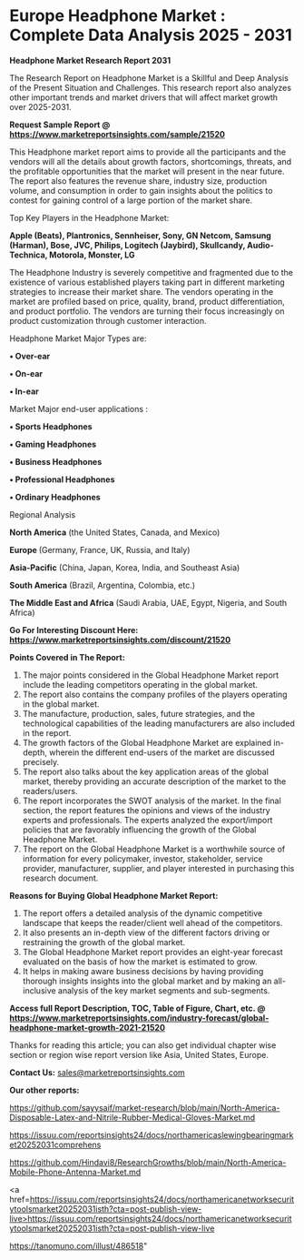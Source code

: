 # Europe Headphone Market : Complete Data Analysis 2025 - 2031

<strong>Headphone Market Research Report 2031</strong>

The Research Report on Headphone Market is a Skillful and Deep Analysis of the Present Situation and Challenges. This research report also analyzes other important trends and market drivers that will affect market growth over 2025-2031.

<strong>Request Sample Report @ <a href=https://www.marketreportsinsights.com/sample/21520>https://www.marketreportsinsights.com/sample/21520</a></strong>

This Headphone market report aims to provide all the participants and the vendors will all the details about growth factors, shortcomings, threats, and the profitable opportunities that the market will present in the near future. The report also features the revenue share, industry size, production volume, and consumption in order to gain insights about the politics to contest for gaining control of a large portion of the market share.

Top Key Players in the Headphone Market:

<strong>Apple (Beats), Plantronics, Sennheiser, Sony, GN Netcom, Samsung (Harman), Bose, JVC, Philips, Logitech (Jaybird), Skullcandy, Audio-Technica, Motorola, Monster, LG</strong>

The Headphone Industry is severely competitive and fragmented due to the existence of various established players taking part in different marketing strategies to increase their market share. The vendors operating in the market are profiled based on price, quality, brand, product differentiation, and product portfolio. The vendors are turning their focus increasingly on product customization through customer interaction.

Headphone Market Major Types are:

<strong>• Over-ear

• On-ear

• In-ear</strong>

Market Major end-user applications :

<strong>• Sports Headphones

• Gaming Headphones

• Business Headphones

• Professional Headphones

• Ordinary Headphones</strong>

Regional Analysis

</u><strong><b>North America</b></strong> (the United States, Canada, and Mexico)

<strong><b>Europe </b></strong>(Germany, France, UK, Russia, and Italy)

<strong><b>Asia-Pacific</b></strong> (China, Japan, Korea, India, and Southeast Asia)

<strong><b>South America</b></strong> (Brazil, Argentina, Colombia, etc.)

<strong><b>The Middle East and Africa</b></strong> (Saudi Arabia, UAE, Egypt, Nigeria, and South Africa)

<strong>Go For Interesting Discount Here: <a href=https://www.marketreportsinsights.com/discount/21520>https://www.marketreportsinsights.com/discount/21520</a></strong>

<strong>Points Covered in The Report:</strong>
<ol>
  <li>The major points considered in the Global Headphone Market report include the leading competitors operating in the global market.</li>
  <li>The report also contains the company profiles of the players operating in the global market.</li>
  <li>The manufacture, production, sales, future strategies, and the technological capabilities of the leading manufacturers are also included in the report.</li>
  <li>The growth factors of the Global Headphone Market are explained in-depth, wherein the different end-users of the market are discussed precisely.</li>
  <li>The report also talks about the key application areas of the global market, thereby providing an accurate description of the market to the readers/users.</li>
  <li>The report incorporates the SWOT analysis of the market. In the final section, the report features the opinions and views of the industry experts and professionals. The experts analyzed the export/import policies that are favorably influencing the growth of the Global Headphone Market.</li>
  <li>The report on the Global Headphone Market is a worthwhile source of information for every policymaker, investor, stakeholder, service provider, manufacturer, supplier, and player interested in purchasing this research document.</li>
</ol>
<strong>Reasons for Buying Global Headphone Market Report:</strong>

<ol>
  <li>The report offers a detailed analysis of the dynamic competitive landscape that keeps the reader/client well ahead of the competitors.</li>
  <li>It also presents an in-depth view of the different factors driving or restraining the growth of the global market.</li>
  <li>The Global Headphone Market report provides an eight-year forecast evaluated on the basis of how the market is estimated to grow.</li>
  <li>It helps in making aware business decisions by having providing thorough insights insights into the global market and by making an all-inclusive analysis of the key market segments and sub-segments.</li>
</ol>
<strong>Access full Report Description, TOC, Table of Figure, Chart, etc. @ <a href=https://www.marketreportsinsights.com/industry-forecast/global-headphone-market-growth-2021-21520>https://www.marketreportsinsights.com/industry-forecast/global-headphone-market-growth-2021-21520</a></strong>


Thanks for reading this article; you can also get individual chapter wise section or region wise report version like Asia, United States, Europe.

<strong>Contact Us:</strong>
sales@marketreportsinsights.com

<strong>Our other reports:</strong>

<a href=https://github.com/sayysaif/market-research/blob/main/North-America-Disposable-Latex-and-Nitrile-Rubber-Medical-Gloves-Market.md>https://github.com/sayysaif/market-research/blob/main/North-America-Disposable-Latex-and-Nitrile-Rubber-Medical-Gloves-Market.md</a>

<a href=https://issuu.com/reportsinsights24/docs/northamericaslewingbearingmarket20252031comprehens>https://issuu.com/reportsinsights24/docs/northamericaslewingbearingmarket20252031comprehens</a>

<a href=https://github.com/Hindavi8/ResearchGrowths/blob/main/North-America-Mobile-Phone-Antenna-Market.md>https://github.com/Hindavi8/ResearchGrowths/blob/main/North-America-Mobile-Phone-Antenna-Market.md</a>

<a href=https://issuu.com/reportsinsights24/docs/northamericanetworksecuritytoolsmarket20252031isth?cta=post-publish-view-live>https://issuu.com/reportsinsights24/docs/northamericanetworksecuritytoolsmarket20252031isth?cta=post-publish-view-live</a>

<a href=https://tanomuno.com/illust/486518>https://tanomuno.com/illust/486518</a>"
